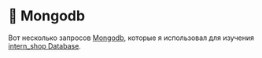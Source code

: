 #  🌱 Mongodb 

Вот несколько запросов <a href="https://docs.google.com/spreadsheets/d/1TJKHZDpCWymfXg-ATsir_pWJfA9nFqPbp1ZJ1LioZWI/edit?usp=sharing">Mongodb</a>, которые я использовал для изучения <a href="https://drive.google.com/drive/folders/1BK5o2l4DYVfIpqAaIHdJ2W6V5eQs9cs3?usp=drive_link "> intern_shop Database</a>.
